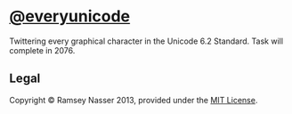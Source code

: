 [@everyunicode][twitter]
========================

Twittering every graphical character in the Unicode 6.2 Standard. Task will complete in 2076.

Legal
-----

Copyright © Ramsey Nasser 2013, provided under the [MIT License][mit].

[twitter]: https://twitter.com/everyunicode
[mit]: http://opensource.org/licenses/MIT